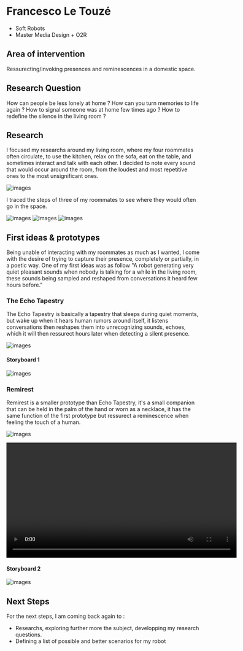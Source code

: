 # Francesco Le Touzé
- Soft Robots
- Master Media Design + O2R

## Area of intervention

Ressurecting/invoking presences and reminescences in a domestic space.


## Research Question

How can people be less lonely at home ?
How can you turn memories to life again ? 
How to signal someone was at home few times ago ?
How to redefine the silence in the living room ? 


## Research
I focused my researchs around my living room, where my four roommates often circulate, to use the kitchen, relax on the sofa, eat on the table, and sometimes interact and talk with each other. I decided to note every sound that would occur around the room, from the loudest and most repetitive ones to the most unsignificant ones. 

![images](images/soundslist.jpg)

I traced the steps of three of my roommates to see where they would often go in the space.

![images](images/Adamamoves.jpg)
![images](images/Luizmoves.jpg)
![images](images/Maximemoves.jpg)


## First ideas & prototypes
Being unable of interacting with my roommates as much as I wanted, I come with the desire of trying to capture their presence, completely or partially, in a poetic way.
One of my first ideas was as follow "A robot generating very quiet pleasant sounds when nobody is talking for a while in the living room, these sounds being sampled and reshaped from conversations it heard few hours before."


### The Echo Tapestry
The Echo Tapestry is basically a tapestry that sleeps during quiet moments, but wake up when it hears human rumors around itself, it listens conversations then reshapes them into unrecognizing sounds, echoes, which it will then ressurect hours later when detecting a silent presence. 

![images](images/prototype_TheEchoTap.jpg)

#### Storyboard 1
![images](images/Storyboard_TheEchoTap.png)


### Remirest
Remirest is a smaller prototype than Echo Tapestry, it's a small companion that can be held in the palm of the hand or worn as a necklace, it has the same function of the first prototype but ressurect a reminescence when feeling the touch of a human. 

![images](images/AudioPrototype_Remirest.png)

<video width="600" controls>
  <source src="images/AudioConcept.mp4." type="video/mp4">
</video>

#### Storyboard 2
![images](images/Storyboard_Remirest.png)


## Next Steps
For the next steps, I am coming back again to :
- Researchs, exploring further more the subject, developping my research questions.
- Defining a list of possible and better scenarios for my robot